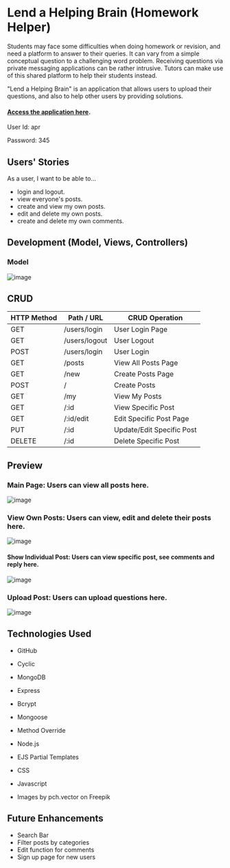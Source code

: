 # Lend a Helping Brain (Homework Helper)

Students may face some difficulties when doing homework or revision, and need a platform to answer to their queries. It can vary from a simple conceptual question to a challenging word problem. Receiving questions via private messaging applications can be rather intrusive. Tutors can make use of this shared platform to help their students instead. 

"Lend a Helping Brain" is an application that allows users to upload their questions, and also to help other users by providing solutions. 

#### <a href="https://lend-a-helping-brain.cyclic.app/">Access the application here</a>. 

User Id: apr

Password: 345

## Users' Stories

As a user, I want to be able to...
* login and logout.
* view everyone's posts.
* create and view my own posts.
* edit and delete my own posts. 
* create and delete my own comments. 

## Development (Model, Views, Controllers)

### Model 
![image](https://user-images.githubusercontent.com/114375385/225781808-70a213b9-5f24-48d8-91d7-34c7f48c5cee.png)

## CRUD
| HTTP Method | Path / URL | CRUD Operation  | 
| ------------- | ------------- | ------------- |
| GET  | /users/login  | User Login Page |
| GET | /users/logout  | User Logout |
| POST  | /users/login | User Login |
| GET  | /posts | View All Posts Page |
| GET  | /new | Create Posts Page |
| POST  | / | Create Posts |
| GET  | /my | View My Posts |
| GET  | /:id | View Specific Post |
| GET  | /:id/edit | Edit Specific Post Page |
| PUT  | /:id | Update/Edit Specific Post |
| DELETE | /:id | Delete Specific Post |

## Preview

### Main Page: Users can view all posts here.

![image](https://user-images.githubusercontent.com/114375385/225773900-27e21d59-ff94-4bae-85b8-d77d183b40cf.png)

### View Own Posts: Users can view, edit and delete their posts here.

![image](https://user-images.githubusercontent.com/114375385/225774004-5a722a67-0f7f-4823-a58d-5b8b171ca806.png)

#### Show Individual Post: Users can view specific post, see comments and reply here. 
![image](https://user-images.githubusercontent.com/114375385/225774035-d12d443a-c0d2-4b63-b0d2-f74af75b8ed8.png)

### Upload Post: Users can upload questions here.
![image](https://user-images.githubusercontent.com/114375385/225774223-59972e86-f59a-479c-b405-7a4e7c5f5ce7.png)

## Technologies Used
* GitHub 
* Cyclic 
* MongoDB 
* Express 
* Bcrypt
* Mongoose
* Method Override
* Node.js
* EJS Partial Templates
* CSS
* Javascript

* Images by pch.vector on Freepik

## Future Enhancements
* Search Bar
* Filter posts by categories
* Edit function for comments
* Sign up page for new users

